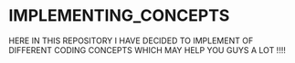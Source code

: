 # IMPLEMENTING_CONCEPTS
HERE IN THIS REPOSITORY I HAVE DECIDED TO IMPLEMENT OF DIFFERENT CODING CONCEPTS WHICH MAY HELP YOU GUYS A LOT !!!!
